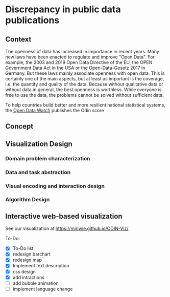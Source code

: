 # Discrepancy in public data publications

## Context <a name="context"></a>

The openness of data has increased in importance in recent years. Many new laws have been enacted to regulate and improve "Open Data". For example, the 2003 and 2019 Open Data Directive of the EU, the OPEN Government Data Act in the USA or the Open-Data-Gesetz 2017 in Germany. But these laws mainly associate openness with open data. This is certainly one of the main aspects, but at least as important is the coverage, i.e. the quantity and quality of the data. Because without qualitative data or without data in general, the best openness is worthless. While everyone is free to use the data, the problems cannot be solved without sufficient data.

To help countries build better and more resilient national statistical systems, the <a href="https://opendatawatch.com" target="_blank" rel="noopener noreferrer">Open Data Watch</a> publishes the Odin score

## Concept <a name="concept"></a>

## Visualization Design <a name="visualization-design"></a>

### Domain problem characterization <a name="Domain problem characterization"></a>


### Data and task abstraction <a name="data-abstraction"></a>


### Visual encoding and interaction design <a name="interaction-design"></a>


### Algorithm Design <a name="algorithm-design"></a>

## Interactive web-based visualization

See our visualization at https://miriwie.github.io/ODIN-Viz/

To-Do:
- [X] To-Do list
- [X] redesign barchart
- [X] redesign map
- [X] Implement text description
- [X] css design
- [X] add intractions
- [ ] add bubble animation
- [ ] implement language change
